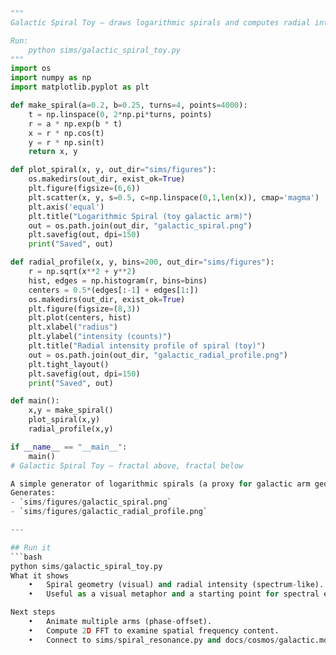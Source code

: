 
```python
"""
Galactic Spiral Toy — draws logarithmic spirals and computes radial intensity.

Run:
    python sims/galactic_spiral_toy.py
"""
import os
import numpy as np
import matplotlib.pyplot as plt

def make_spiral(a=0.2, b=0.25, turns=4, points=4000):
    t = np.linspace(0, 2*np.pi*turns, points)
    r = a * np.exp(b * t)
    x = r * np.cos(t)
    y = r * np.sin(t)
    return x, y

def plot_spiral(x, y, out_dir="sims/figures"):
    os.makedirs(out_dir, exist_ok=True)
    plt.figure(figsize=(6,6))
    plt.scatter(x, y, s=0.5, c=np.linspace(0,1,len(x)), cmap='magma')
    plt.axis('equal')
    plt.title("Logarithmic Spiral (toy galactic arm)")
    out = os.path.join(out_dir, "galactic_spiral.png")
    plt.savefig(out, dpi=150)
    print("Saved", out)

def radial_profile(x, y, bins=200, out_dir="sims/figures"):
    r = np.sqrt(x**2 + y**2)
    hist, edges = np.histogram(r, bins=bins)
    centers = 0.5*(edges[:-1] + edges[1:])
    os.makedirs(out_dir, exist_ok=True)
    plt.figure(figsize=(8,3))
    plt.plot(centers, hist)
    plt.xlabel("radius")
    plt.ylabel("intensity (counts)")
    plt.title("Radial intensity profile of spiral (toy)")
    out = os.path.join(out_dir, "galactic_radial_profile.png")
    plt.tight_layout()
    plt.savefig(out, dpi=150)
    print("Saved", out)

def main():
    x,y = make_spiral()
    plot_spiral(x,y)
    radial_profile(x,y)

if __name__ == "__main__":
    main()
# Galactic Spiral Toy — fractal above, fractal below

A simple generator of logarithmic spirals (a proxy for galactic arm geometry).
Generates:
- `sims/figures/galactic_spiral.png`
- `sims/figures/galactic_radial_profile.png`

---

## Run it
```bash
python sims/galactic_spiral_toy.py
What it shows
	•	Spiral geometry (visual) and radial intensity (spectrum-like).
	•	Useful as a visual metaphor and a starting point for spectral experiments.

Next steps
	•	Animate multiple arms (phase-offset).
	•	Compute 2D FFT to examine spatial frequency content.
	•	Connect to sims/spiral_resonance.py and docs/cosmos/galactic.md.
